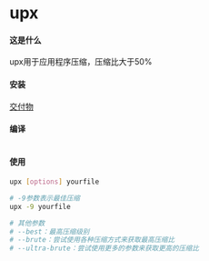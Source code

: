 upx
=

#### 这是什么
upx用于应用程序压缩，压缩比大于50%

#### 安装
[交付物](https://github.com/upx/upx/releases)

#### 编译
```bash

```

#### 使用
```bash
upx [options] yourfile

# -9参数表示最佳压缩
upx -9 yourfile

# 其他参数
# --best：最高压缩级别
# --brute：尝试使用各种压缩方式来获取最高压缩比
# --ultra-brute：尝试使用更多的参数来获取更高的压缩比

